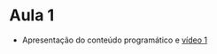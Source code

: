 # Aula 1

- Apresentação do conteúdo programático e [vídeo 1](https://www.youtube.com/watch?v=_lxyfCni9wY&feature=youtu.be&ab_channel=Bio-InspiredComputingLab)